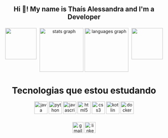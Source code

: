 <h2 align="center">Hi 👋! My name is Thaís Alessandra and I'm a Developer</h2>

###

<div align="center">
  <img align="left" height="100" src="https://i.imgflip.com/65efzo.gif"  />
  <img src="https://github-readme-stats.vercel.app/api?username=Thaisalessandra&hide_title=false&hide_rank=false&show_icons=true&include_all_commits=true&count_private=true&disable_animations=false&theme=dracula&locale=en&hide_border=false" height="140" alt="stats graph"  />
  <img src="https://github-readme-stats.vercel.app/api/top-langs?username=Thaisalessandra&locale=en&hide_title=false&layout=compact&card_width=320&langs_count=5&theme=dracula&hide_border=false" height="140" alt="languages graph"  />
<img align="right" height="100" src="https://i.imgflip.com/65efzo.gif"  />
</div>


###



###

<div align="center">
  <h1 align="center">Tecnologias que estou estudando</h1>
  
  <img src="https://cdn.jsdelivr.net/gh/devicons/devicon/icons/java/java-original-wordmark.svg" height="40" width="42" alt="java logo" />
  <img src="https://cdn.jsdelivr.net/gh/devicons/devicon/icons/python/python-original.svg" height="40" width="42" alt="python logo"  />
  <img src="https://cdn.jsdelivr.net/gh/devicons/devicon/icons/javascript/javascript-original.svg" height="40" width="42" alt="javascript logo"  />
  <img src="https://cdn.jsdelivr.net/gh/devicons/devicon/icons/html5/html5-original.svg" height="40" width="42" alt="html5 logo"  />
  <img src="https://cdn.jsdelivr.net/gh/devicons/devicon/icons/css3/css3-original.svg" height="40" width="42" alt="css3 logo"  />
  <img src="https://cdn.jsdelivr.net/gh/devicons/devicon/icons/kotlin/kotlin-original.svg"  height="40" width="42" alt="kotlin logo" />
  <img src="https://cdn.jsdelivr.net/gh/devicons/devicon/icons/docker/docker-original-wordmark.svg" height="40" width="42" alt="docker logo"/>
          
          
          
</div>

###

<div align="center">
  <a href = "mailto:taaysalessandra@gmail.com" target="_blank"><img src="https://img.shields.io/static/v1?message=Gmail&logo=gmail&label=&color=D14836&logoColor=white&labelColor=&style=for-the-badge" height="35" alt="gmail logo"  /></a>
  <a href="https://www.linkedin.com/in/thais-alessandra-de-souza-costa-49a73614b/" target="_blank"><img src="https://img.shields.io/static/v1?message=LinkedIn&logo=linkedin&label=&color=0077B5&logoColor=white&labelColor=&style=for-the-badge" height="35" alt="linkedin logo"  />
</div>

 

